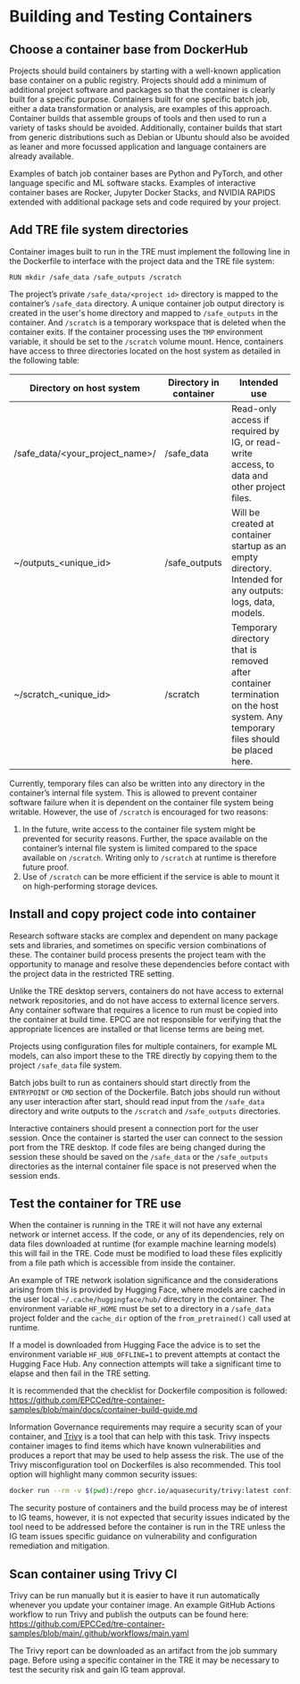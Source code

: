 # Building and Testing Containers

## Choose a container base from DockerHub
Projects should build containers by starting with a well-known application base container on a public registry. Projects should add a minimum of additional project software and packages so that the container is clearly built for a specific purpose. Containers built for one specific batch job, either a data transformation or analysis, are examples of this approach. Container builds that assemble groups of tools and then used to run a variety of tasks should be avoided. Additionally, container builds that start from generic distributions such as Debian or Ubuntu should also be avoided as leaner and more focussed application and language containers are already available.

Examples of batch job container bases are Python and PyTorch, and other language specific and ML software stacks. Examples of interactive container bases are Rocker, Jupyter Docker Stacks, and NVIDIA RAPIDS extended with additional package sets and code required by your project. 

## Add TRE file system directories
Container images built to run in the TRE must implement the following line in the Dockerfile to interface with the project data and the TRE file system:

```docker
RUN mkdir /safe_data /safe_outputs /scratch
```

The project’s private `/safe_data/<project id>` directory is mapped to the container’s `/safe_data` directory. A unique container job output directory is created in the user's home directory and mapped to `/safe_outputs` in the container. And `/scratch` is a temporary workspace that is deleted when the container exits. If the container processing uses the `TMP` environment variable, it should be set to the `/scratch` volume mount.
Hence, containers have access to three directories located on the host system as detailed in the following table:

| Directory on host system	| Directory in container | Intended use
| -------- | ------- | ------- |
| /safe_data/<your_project_name>/|/safe_data|Read-only access if required by IG, or read-write access, to data and other project files.|
|~/outputs_<unique_id>	|/safe_outputs	|Will be created at container startup as an empty directory. Intended for any outputs: logs, data, models.|
|~/scratch_<unique_id>|/scratch|Temporary directory that is removed after container termination on the host system. Any temporary files should be placed here.|

Currently, temporary files can also be written into any directory in the container’s internal file system. This is allowed to prevent container software failure when it is dependent on the container file system being writable. However, the use of `/scratch` is encouraged for two reasons:

1. In the future, write access to the container file system might be prevented for security reasons. Further, the space available on the container’s internal file system is limited compared to the space available on `/scratch`. Writing only to `/scratch` at runtime is therefore future proof.
2. Use of `/scratch` can be more efficient if the service is able to mount it on high-performing storage devices.

## Install and copy project code into container
Research software stacks are complex and dependent on many package sets and libraries, and sometimes on specific version combinations of these. The container build process presents the project team with the opportunity to manage and resolve these dependencies before contact with the project data in the restricted TRE setting.

Unlike the TRE desktop servers, containers do not have access to external network repositories, and do not have access to external licence servers. Any container software that requires a licence to run must be copied into the container at build time. EPCC are not responsible for verifying that the appropriate licences are installed or that license terms are being met.

Projects using configuration files for multiple containers, for example ML models, can also import these to the TRE directly by copying them to the project `/safe_data` file system.

Batch jobs built to run as containers should start directly from the `ENTRYPOINT` or `CMD` section of the Dockerfile. Batch jobs should run without any user interaction after start, should read input from the `/safe_data` directory and write outputs to the `/scratch` and `/safe_outputs` directories. 

Interactive containers should present a connection port for the user session. Once the container is started the user can connect to the session port from the TRE desktop. If code files are being changed during the session these should be saved on the `/safe_data` or the `/safe_outputs` directories as the internal container file space is not preserved when the session ends. 

## Test the container for TRE use
When the container is running in the TRE it will not have any external network or internet access. If the code, or any of its dependencies, rely on data files downloaded at runtime (for example machine learning models) this will fail in the TRE. Code must be modified to load these files explicitly from a file path which is accessible from inside the container.

An example of TRE network isolation significance and the considerations arising from this is provided by Hugging Face, where models are cached in the user local `~/.cache/huggingface/hub/` directory in the container. The environment variable `HF_HOME` must be set to a directory in a `/safe_data` project folder and the `cache_dir` option of the `from_pretrained()` call used at runtime.

If a model is downloaded from Hugging Face the advice is to set the environment variable `HF_HUB_OFFLINE=1` to prevent attempts at contact the Hugging Face Hub. Any connection attempts will take a significant time to elapse and then fail in the TRE setting.

It is recommended that the checklist for Dockerfile composition is followed: https://github.com/EPCCed/tre-container-samples/blob/main/docs/container-build-guide.md 

Information Governance requirements may require a security scan of your container, and [Trivy](https://trivy.dev/) is a tool that can help with this task. Trivy inspects container images to find items which have known vulnerabilities and produces a report that may be used to help assess the risk. The use of the Trivy misconfiguration tool on Dockerfiles is also recommended. This tool option will highlight many common security issues:

```bash
docker run --rm -v $(pwd):/repo ghcr.io/aquasecurity/trivy:latest config "/repo/Dockerfile"
```

The security posture of containers and the build process may be of interest to IG teams, however, it is not expected that security issues indicated by the tool need to be addressed before the container is run in the TRE unless the IG team issues specific guidance on vulnerability and configuration remediation and mitigation.

## Scan container using Trivy CI
Trivy can be run manually but it is easier to have it run automatically whenever you update your container image. An example GitHub Actions workflow to run Trivy and publish the outputs can be found here: https://github.com/EPCCed/tre-container-samples/blob/main/.github/workflows/main.yaml 

The Trivy report can be downloaded as an artifact from the job summary page. Before using a specific container in the TRE it may be necessary to test the security risk and gain IG team approval.
